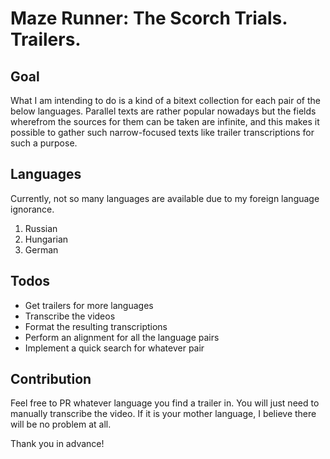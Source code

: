 # Maze Runner: The Scorch Trials. Trailers.

## Goal

What I am intending to do is a kind of a bitext collection for each pair of the below languages. Parallel texts are rather popular nowadays but the fields wherefrom the sources for them can be taken are infinite, and this makes it possible to gather such narrow-focused texts like trailer transcriptions for such a purpose.

## Languages

Currently, not so many languages are available due to my foreign language ignorance.

1. Russian
1. Hungarian
1. German

## Todos

* Get trailers for more languages
* Transcribe the videos
* Format the resulting transcriptions
* Perform an alignment for all the language pairs
* Implement a quick search for whatever pair

## Contribution

Feel free to PR whatever language you find a trailer in. You will just need to manually transcribe the video. If it is your mother language, I believe there will be no problem at all.

Thank you in advance!
